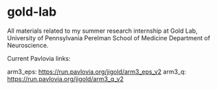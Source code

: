 # gold-lab

All materials related to my summer research internship at Gold Lab, University of Pennsylvania Perelman School of Medicine Department of Neuroscience.


Current Pavlovia links: 

arm3_eps: https://run.pavlovia.org/jigold/arm3_eps_v2
arm3_q: https://run.pavlovia.org/jigold/arm3_q_v2
